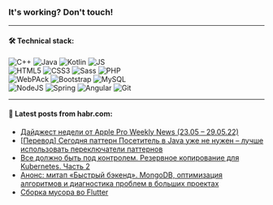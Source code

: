 ### It's working? Don't touch!

---

#### 🛠️ Technical stack:

![C++](https://img.shields.io/badge/C++-informational?logo=c%2B%2B&style=flat&logoColor=white&color=9C033A)
![Java](https://img.shields.io/badge/Java-informational?logo=java&style=flat&logoColor=white&color=007396)
![Kotlin](https://img.shields.io/badge/Kotlin-informational?logo=Kotlin&style=flat&logoColor=white&color=0095D5)
![JS](https://img.shields.io/badge/JS-informational?logo=javaScript&style=flat&logoColor=black&color=F7Df1E) <br>
![HTML5](https://img.shields.io/badge/HTML5-informational?logo=html5&style=flat&logoColor=white&color=E34F26)
![CSS3](https://img.shields.io/badge/CSS3-informational?logo=css3&style=flat&logoColor=white&color=157286)
![Sass](https://img.shields.io/badge/Saas-informational?logo=sass&style=flat&logoColor=white&color=hotpink)
![PHP](https://img.shields.io/badge/PHP-informational?logo=php&style=flat&logoColor=white&color=777BB4) <br>
![WebPAck](https://img.shields.io/badge/WebPack-informational?logo=webPack&style=flat&logoColor=white&color=FF6F00)
![Bootstrap](https://img.shields.io/badge/Bootstrap-informational?logo=Bootstrap&style=flat&logoColor=white&color=7952B3)
![MySQL](https://img.shields.io/badge/MySQL-informational?logo=MySQL&style=flat&logoColor=white&color=00f) <br>
![NodeJS](https://img.shields.io/badge/NodeJS-informational?logo=node.js&style=flat&logoColor=white&color=43853D)
![Spring](https://img.shields.io/badge/Spring-informational?logo=Spring&style=flat&logoColor=white&color=0A9EDC)
![Angular](https://img.shields.io/badge/Vue-informational?logo=vue.js&style=flat&logoColor=white&color=red)
![Git](https://img.shields.io/badge/Git-informational?logo=git&style=flat&logoColor=white&color=darkorange)

___

#### 💬 Latest posts from habr.com:

<!-- BLOG-POST-LIST:START -->
- [Дайджест недели от Apple Pro Weekly News &lpar;23.05 – 29.05.22&rpar;](https://habr.com/ru/post/668642/?utm_source=habrahabr&utm_medium=rss&utm_campaign=668642)
- [[Перевод] Сегодня паттерн Посетитель в Java уже не нужен – лучше использовать переключатели паттернов](https://habr.com/ru/post/668646/?utm_source=habrahabr&utm_medium=rss&utm_campaign=668646)
- [Все должно быть под контролем. Резервное копирование для Kubernetes. Часть 2](https://habr.com/ru/post/668308/?utm_source=habrahabr&utm_medium=rss&utm_campaign=668308)
- [Анонс: митап «Быстрый бэкенд». MongoDB, оптимизация алгоритмов и диагностика проблем в больших проектах](https://habr.com/ru/post/668598/?utm_source=habrahabr&utm_medium=rss&utm_campaign=668598)
- [Сборка мусора во Flutter](https://habr.com/ru/post/668600/?utm_source=habrahabr&utm_medium=rss&utm_campaign=668600)
<!-- BLOG-POST-LIST:END -->
